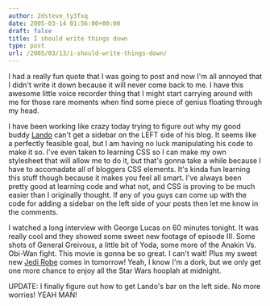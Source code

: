 ```yaml
---
author: 2dsteve_ty3fxq
date: 2005-03-14 01:56:00+00:00
draft: false
title: I should write things down
type: post
url: /2005/03/13/i-should-write-things-down/
---
```


I had a really fun quote that I was going to post and now I'm all annoyed that I didn't write it down because it will never come back to me. I have this awesome little voice recorder thing that I might start carrying around with me for those rare moments when find some piece of genius floating through my head.

I have been working like crazy today trying to figure out why my good buddy [Lando](http://www.landoman.info/) can't get a sidebar on the LEFT side of his blog. It seems like a perfectly feasible goal, but I am having no luck manipulating his code to make it so. I've even taken to learning CSS so I can make my own stylesheet that will allow me to do it, but that's gonna take a while because I have to accomadate all of bloggers CSS elements. It's kinda fun learning this stuff though because it makes you feel all smart. I've always been pretty good at learning code and what not, and CSS is proving to be much easier than I originally thought. If any of you guys can come up with the code for adding a sidebar on the left side of your posts then let me know in the comments.

I watched a long interview with George Lucas on 60 minutes tonight. It was really cool and they showed some sweet new footage of episode III. Some shots of General Greivous, a little bit of Yoda, some more of the Anakin Vs. Obi-Wan fight. This movie is gonna be so great. I can't wait! Plus my sweet new [Jedi Robe](http://www.outerrobes.com/) comes in tomorrow! Yeah, I know I'm a dork, but we only get one more chance to enjoy all the Star Wars hooplah at midnight.

UPDATE: I finally figure out how to get Lando's bar on the left side. No more worries! YEAH MAN!
